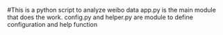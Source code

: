 #This is a python script to analyze weibo data
app.py is the main module that does the work. config.py and helper.py are module to define configuration and help function
